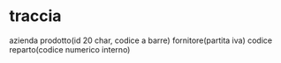 # traccia 

azienda
prodotto(id 20 char, codice a barre)
fornitore(partita iva)
codice reparto(codice numerico interno)

